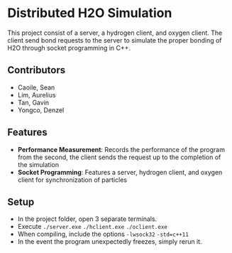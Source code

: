 # Distributed H2O Simulation

This project consist of a server, a hydrogen client, and oxygen client. The client send bond requests to the server to simulate the proper bonding of H2O through socket programming in C++.

## Contributors
- Caoile, Sean
- Lim, Aurelius
- Tan, Gavin
- Yongco, Denzel

## Features
- **Performance Measurement**: Records the performance of the program from the second, the client sends the request up to the completion of the simulation
- **Socket Programming**: Features a server, hydrogen client, and oxygen client for synchronization of particles

## Setup
- In the project folder, open 3 separate terminals.
- Execute `./server.exe`  `./hclient.exe`  `./oclient.exe`
- When compiling, include the options `-lwsock32` `-std=c++11`
- In the event the program unexpectedly freezes, simply rerun it.
